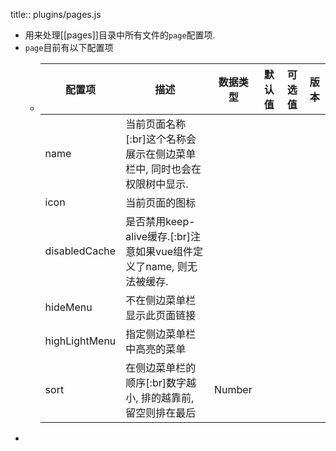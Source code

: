 title:: plugins/pages.js

- 用来处理[[pages]]目录中所有文件的`page`配置项.
- `page`目前有以下配置项
	- | 配置项 | 描述 | 数据类型 | 默认值 | 可选值 | 版本 |
	  |---|---|---|---|---|---|
	  | name | 当前页面名称[:br]这个名称会展示在侧边菜单栏中, 同时也会在权限树中显示. | | | | |
	  | icon | 当前页面的图标 | | | | |
	  | disabledCache | 是否禁用keep-alive缓存.[:br]注意如果vue组件定义了name, 则无法被缓存. | | | | |
	  | hideMenu | 不在侧边菜单栏显示此页面链接 | | | | |
	  | highLightMenu | 指定侧边菜单栏中高亮的菜单 | | | | |
	  | sort | 在侧边菜单栏的顺序[:br]数字越小, 排的越靠前, 留空则排在最后 | Number | | | |
-